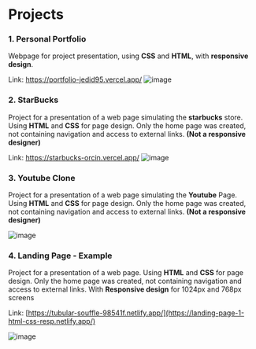 # **Projects**

### 1. Personal Portfolio
Webpage for project presentation, using **CSS** and **HTML**, with **responsive design**.

Link: https://portfolio-jedid95.vercel.app/
![image](https://github.com/Jedid95/Projects/assets/57962005/ce9c720d-59f2-4c8e-a2db-f5ab94bf7068)



### 2. StarBucks
Project for a presentation of a web page simulating the **starbucks** store.
Using **HTML** and **CSS** for page design. Only the home page was created, not containing navigation and access to external links. **(Not a responsive designer)**

Link: https://starbucks-orcin.vercel.app/
![image](https://github.com/Jedid95/Projects/assets/57962005/0bf9325a-eda4-41b2-b427-baaee2dcb031)

### 3. Youtube Clone
Project for a presentation of a web page simulating the **Youtube** Page.
Using **HTML** and **CSS** for page design. Only the home page was created, not containing navigation and access to external links. **(Not a responsive designer)**

![image](https://github.com/Jedid95/Projects/assets/57962005/581a3274-0e77-4b22-8ce5-7ad7a70c064e)

### 4. Landing Page - Example
Project for a presentation of a web page. 
Using **HTML** and **CSS** for page design. Only the home page was created, not containing navigation and access to external links.
With **Responsive design** for 1024px and 768px screens 

Link: [https://tubular-souffle-98541f.netlify.app/](https://landing-page-1-html-css-resp.netlify.app/)

![image](https://github.com/Jedid95/Projects/assets/57962005/55de819c-951b-4fd9-a6d0-0e7aca669033)
